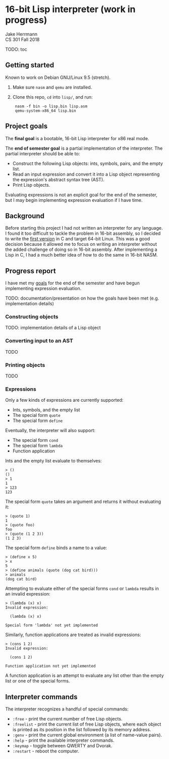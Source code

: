 # 16-bit Lisp interpreter (work in progress)

Jake Herrmann  
CS 301 Fall 2018

TODO: toc

## Getting started

Known to work on Debian GNU/Linux 9.5 (stretch).

1. Make sure `nasm` and `qemu` are installed.
2. Clone this repo, `cd` into `lisp/`, and run:

        nasm -f bin -o lisp.bin lisp.asm
        qemu-system-x86_64 lisp.bin

## Project goals

The **final goal** is a bootable, 16-bit Lisp interpreter for x86 real mode.

The **end of semester goal** is a partial implementation of the interpreter.
The partial interpreter should be able to:

- Construct the following Lisp objects: ints, symbols, pairs, and the empty
  list.
- Read an input expression and convert it into a Lisp object representing the
  expression's abstract syntax tree (AST).
- Print Lisp objects.

Evaluating expressions is not an explicit goal for the end of the semester, but
I may begin implementing expression evaluation if I have time.

## Background

Before starting this project I had not written an interpreter for any language.
I found it too difficult to tackle the problem in 16-bit assembly, so I decided
to write the [first version](https://notabug.org/jtherrmann/lisp-in-c) in C and
target 64-bit Linux. This was a good decision because it allowed me to focus on
writing an interpreter without the added challenge of doing so in 16-bit
assembly. After implementing a Lisp in C, I had a much better idea of how to do
the same in 16-bit NASM.

## Progress report

I have met my [goals](#project-goals) for the end of the semester and have
begun implementing expression evaluation.

TODO: documentation/presentation on how the goals have been met (e.g.
implementation details)

### Constructing objects

TODO: implementation details of a Lisp object

### Converting input to an AST

TODO

### Printing objects

TODO

### Expressions

Only a few kinds of expressions are currently supported:

- Ints, symbols, and the empty list
- The special form `quote`
- The special form `define`

Eventually, the interpreter will also support:

- The special form `cond`
- The special form `lambda`
- Function application

Ints and the empty list evaluate to themselves:

    > ()
    ()
    > 1
    1
    > 123
    123

The special form `quote` takes an argument and returns it without evaluating
it:

    > (quote 1)
    1
    > (quote foo)
    foo
    > (quote (1 2 3))
    (1 2 3)

The special form `define` binds a name to a value:

    > (define x 5)
    > x
    5
    > (define animals (quote (dog cat bird)))
    > animals
    (dog cat bird)

Attempting to evaluate either of the special forms `cond` or `lambda` results
in an invalid expression:

    > (lambda (x) x)
    Invalid expression:

      (lambda (x) x)

    Special form 'lambda' not yet implemented

Similarly, function applications are treated as invalid expressions:

    > (cons 1 2)
    Invalid expression:

      (cons 1 2)

    Function application not yet implemented

A function application is an attempt to evaluate any list other than the empty
list or one of the special forms.

## Interpreter commands

The interpreter recognizes a handful of special commands:

- `:free` - print the current number of free Lisp objects.
- `:freelist` - print the current list of free Lisp objects, where each object
  is printed as its position in the list followed by its memory address.
- `:genv` - print the current global environment (a list of name-value pairs).
- `:help` - print the available interpreter commands.
- `:keymap` - toggle between QWERTY and Dvorak.
- `:restart` - reboot the computer.
